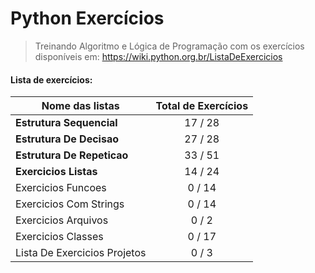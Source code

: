 # **Python Exercícios**
> Treinando Algoritmo e Lógica de Programação com os exercícios disponíveis em: https://wiki.python.org.br/ListaDeExercicios

#### Lista de exercícios:

 Nome  das listas  | Total de Exercícios
----------------------------|:----------------:
**Estrutura Sequencial**        | 17 / 28
**Estrutura De Decisao**        |  27 / 28
**Estrutura De Repeticao**      |  33 / 51
**Exercicios Listas**           |  14 / 24
Exercicios Funcoes          | 0 / 14
Exercicios Com Strings       |  0 / 14
Exercicios Arquivos         |  0 / 2
Exercicios Classes          |  0 / 17
Lista De Exercicios Projetos|  0 / 3
